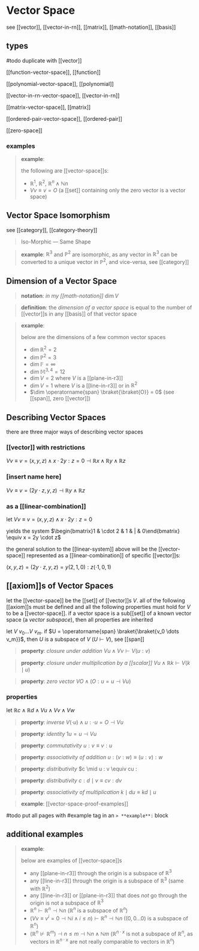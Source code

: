 # Vector Space

see [[vector]], [[vector-in-rn]], [[matrix]], [[math-notation]], [[basis]]

## types

#todo duplicate with [[vector]]

[[function-vector-space]], [[function]]

[[polynomial-vector-space]], [[polynomial]]

[[vector-in-rn-vector-space]], [[vector-in-rn]]

[[matrix-vector-space]], [[matrix]]

[[ordered-pair-vector-space]], [[ordered-pair]]

[[zero-space]]

### examples

> **example**:
>
> the following are [[vector-space]]s:
>
> - $\mathbb R^1$, $\mathbb R^2$, $\mathbb R^n \land \mathbb N n$
> - $V v \equiv v = O$ (a [[set]] containing only the zero vector is a vector space)

## Vector Space Isomorphism

see [[category]], [[category-theory]]

> Iso-Morphic &mdash; Same Shape

> **example**: $\mathbb R^3$ and $\mathbb P^2$ are isomorphic, as any vector in $\mathbb R^3$ can be converted to a unique vector in $\mathbb P^2$, and vice-versa, see [[category]]

## Dimension of a Vector Space

> **notation**: _in my [[math-notation]]_ $\dim V$

> **definition**: the _dimension of a vector space_ is equal to the number of [[vector]]s in any [[basis]] of that vector space

> **example**:
>
> below are the dimensions of a few common vector spaces
>
> - $\dim \mathbb R^2 = 2$
> - $\dim \mathbb P^2 = 3$
> - $\dim \mathbb F = \infty$
> - $\dim \mathbb M^{3, 4} = 12$
> - $\dim V = 2$ where $V$ is a [[plane-in-r3]]
> - $\dim V = 1$ where $V$ is a [[line-in-r3]] or in $\mathbb R^2$
> - $\dim \operatorname{span} \braket{\braket{O}} = 0$ (see [[span]], zero [[vector]])

## Describing Vector Spaces

there are three major ways of describing vector spaces

### [[vector]] with restrictions

$V v \equiv v = (x, y, z) \land x \cdot 2y : z = 0 \dashv \mathbb R x \land \mathbb R y \land \mathbb R z$

### [insert name here]

$V v \equiv v = (2y \cdot z, y, z) \dashv \mathbb R y \land \mathbb R z$

### as a [[linear-combination]]

let $V v \equiv v = (x, y, z) \land x \cdot 2y : z = 0$

yields the system $\begin{bmatrix}1 & \cdot 2 & 1 & | & 0\end{bmatrix} \equiv x = 2y \cdot z$

the general solution to the [[linear-system]] above will be the [[vector-space]] represented as a [[linear-combination]] of specific [[vector]]s:

$(x, y, z) = (2y \cdot z, y, z) = y (2, 1, 0) : z (\cdot 1, 0, 1)$

## [[axiom]]s of Vector Spaces

let the [[vector-space]] be the [[set]] of [[vector]]s $V$. all of the following [[axiom]]s must be defined and all the following properties must hold for $V$ to be a [[vector-space]]. if a vector space is a sub[[set]] of a known vector space (a _vector subspace_), then all properties are inherited

let $V\ v_0 \dots V\ v_m$. if $U = \operatorname{span} \braket{\braket{v_0 \dots v_m}}$, then $U$ is a subspace of $V$ ($U \vdash V$), see [[span]]

> **property**: _closure under addition_ $V u \land V v \vdash V (u : v)$

> **property**: _closure under multiplication by a [[scalar]]_ $V u \land \mathbb R k \vdash V(k \mid u)$

> **property**: _zero vector_ $V O \land (O : u = u \dashv V u)$

### properties

let $\mathbb R c \land \mathbb R d \land V u \land V v \land V w$

> **property**: _inverse_ $V (\cdot u) \land u : \cdot u = O \dashv V u$

> **property**: _identity_ $1u = u \dashv V u$

> **property**: _commutativity_ $u : v \equiv v : u$

> **property**: _associativity of addition_ $u : (v : w) \equiv (u : v) : w$

> **property**: _distributivity_ $c \mid u : v \equiv cu :

> **property**: _distributivity_ $c : d \mid v \equiv cv : dv$

> **property**: _associativity of multiplication_ $k \mid du \equiv kd \mid u$

> **example**: [[vector-space-proof-examples]]

#todo put all pages with #example tag in an `> **example**:` block

## additional examples

> **example**:
>
> below are examples of [[vector-space]]s
>
> - any [[plane-in-r3]] through the origin is a subspace of $\mathbb R^3$
> - any [[line-in-r3]] through the origin is a subspace of $\mathbb R^3$ (same with $\mathbb R^2$)
> - any [[line-in-r3]] or [[plane-in-r3]] that does _not_ go through the origin is not a subspace of $\mathbb R^3$
> - $\mathbb R^n \vdash \mathbb R^n \dashv \mathbb N n$ ($\mathbb R^n$ is a subspace of $\mathbb R^n$)
> - $(V v \equiv v^i = 0 \dashv \mathbb N i \land i \le n) \vdash \mathbb R^n \dashv \mathbb N n$ ($(0, 0 \dots 0)$ is a subspace of $\mathbb R^n$)
> - $(\mathbb R^n \not\vdash \mathbb R^m) \dashv n \le m \dashv \mathbb N n \land \mathbb N m$ ($\mathbb R^{n \cdot x}$ is not a subspace of $\mathbb R^n$, as vectors in $\mathbb R^{n \cdot x}$ are not really comparable to vectors in $\mathbb R^n$)
